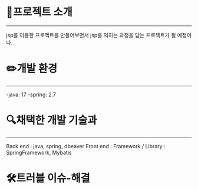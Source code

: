 # 📑프로젝트 소개
---
jsp를 이용한 프로젝트를 만들어보면서 jsp를 익히는 과정을 담는 프로젝트가 될 예정이다.


# ✏️개발 환경
---
-java: 17
-spring: 2.7


# 🔍채택한 개발 기술과 
---
Back end : java, spring, dbeaver
Front end :
Framework / Library : SpringFramework, Mybatis


# 🛠️트러블 이슈-해결
